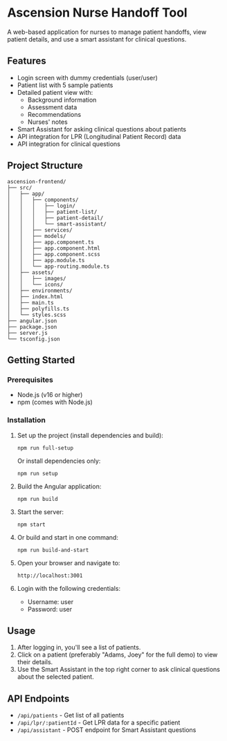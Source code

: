 # Ascension Nurse Handoff Tool

A web-based application for nurses to manage patient handoffs, view patient details, and use a smart assistant for clinical questions.

## Features

- Login screen with dummy credentials (user/user)
- Patient list with 5 sample patients
- Detailed patient view with:
  - Background information
  - Assessment data
  - Recommendations
  - Nurses' notes
- Smart Assistant for asking clinical questions about patients
- API integration for LPR (Longitudinal Patient Record) data
- API integration for clinical questions

## Project Structure

```
ascension-frontend/
├── src/
│   ├── app/
│   │   ├── components/
│   │   │   ├── login/
│   │   │   ├── patient-list/
│   │   │   ├── patient-detail/
│   │   │   └── smart-assistant/
│   │   ├── services/
│   │   ├── models/
│   │   ├── app.component.ts
│   │   ├── app.component.html
│   │   ├── app.component.scss
│   │   ├── app.module.ts
│   │   └── app-routing.module.ts
│   ├── assets/
│   │   ├── images/
│   │   └── icons/
│   ├── environments/
│   ├── index.html
│   ├── main.ts
│   ├── polyfills.ts
│   └── styles.scss
├── angular.json
├── package.json
├── server.js
└── tsconfig.json
```

## Getting Started

### Prerequisites

- Node.js (v16 or higher)
- npm (comes with Node.js)

### Installation

1. Set up the project (install dependencies and build):
   ```
   npm run full-setup
   ```

   Or install dependencies only:
   ```
   npm run setup
   ```

2. Build the Angular application:
   ```
   npm run build
   ```

3. Start the server:
   ```
   npm start
   ```

4. Or build and start in one command:
   ```
   npm run build-and-start
   ```

4. Open your browser and navigate to:
   ```
   http://localhost:3001
   ```

5. Login with the following credentials:
   - Username: user
   - Password: user

## Usage

1. After logging in, you'll see a list of patients.
2. Click on a patient (preferably "Adams, Joey" for the full demo) to view their details.
3. Use the Smart Assistant in the top right corner to ask clinical questions about the selected patient.

## API Endpoints

- `/api/patients` - Get list of all patients
- `/api/lpr/:patientId` - Get LPR data for a specific patient
- `/api/assistant` - POST endpoint for Smart Assistant questions
